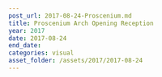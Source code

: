```yaml
---
post_url: 2017-08-24-Proscenium.md
title: Proscenium Arch Opening Reception
year: 2017
date: 2017-08-24
end_date: 
categories: visual
asset_folder: /assets/2017/2017-08-24
---
```

